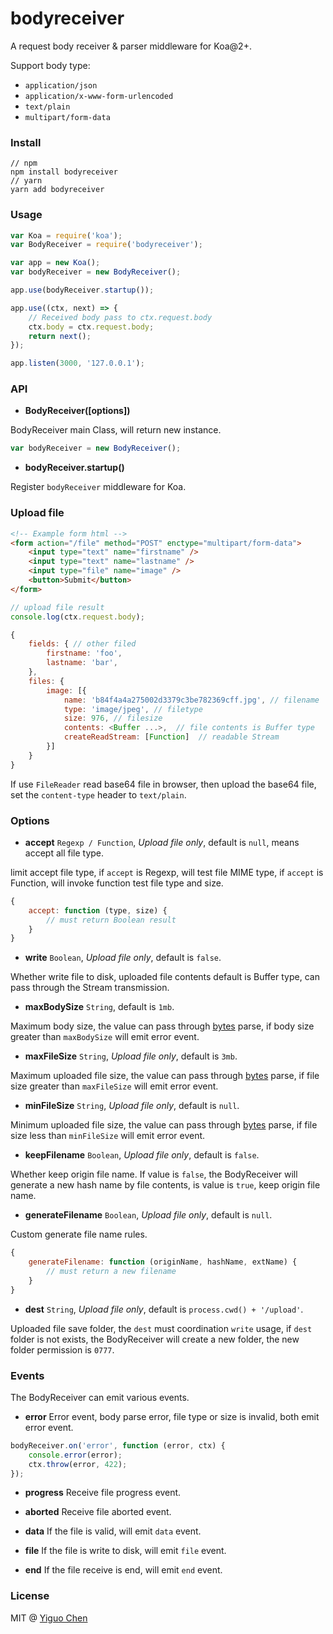 # bodyreceiver

A request body receiver & parser middleware for Koa@2+.

Support body type:

* `application/json`
* `application/x-www-form-urlencoded`
* `text/plain`
* `multipart/form-data`

### Install

```
// npm
npm install bodyreceiver
// yarn
yarn add bodyreceiver
```

### Usage

```javascript
var Koa = require('koa');
var BodyReceiver = require('bodyreceiver');

var app = new Koa();
var bodyReceiver = new BodyReceiver();

app.use(bodyReceiver.startup());

app.use((ctx, next) => {
	// Received body pass to ctx.request.body
	ctx.body = ctx.request.body;
	return next();
});

app.listen(3000, '127.0.0.1');
```

### API

* **BodyReceiver([options])**

BodyReceiver main Class, will return new instance.

```javascript
var bodyReceiver = new BodyReceiver();
```

* **bodyReceiver.startup()**

Register `bodyReceiver` middleware for Koa.


### Upload file

```html
<!-- Example form html -->
<form action="/file" method="POST" enctype="multipart/form-data">
    <input type="text" name="firstname" />
    <input type="text" name="lastname" />
    <input type="file" name="image" />
    <button>Submit</button>
</form>
```

```javascript
// upload file result
console.log(ctx.request.body);

{
    fields: { // other filed
        firstname: 'foo',
        lastname: 'bar',
    },
    files: {
        image: [{
            name: 'b84f4a4a275002d3379c3be782369cff.jpg', // filename
            type: 'image/jpeg', // filetype
            size: 976, // filesize
            contents: <Buffer ...>,  // file contents is Buffer type
            createReadStream: [Function]  // readable Stream
        }]
    }
}
```

If use `FileReader` read base64 file in browser, then upload the base64 file, set the `content-type` header to `text/plain`.

### Options

* **accept** `Regexp / Function`, *Upload file only*, default is `null`, means accept all file type.

limit accept file type, if `accept` is Regexp, will test file MIME type, if `accept` is Function, will invoke function test file type and size.

```javascript
{
    accept: function (type, size) {
        // must return Boolean result
    }
}
```

* **write** `Boolean`, *Upload file only*, default is `false`.

Whether write file to disk, uploaded file contents default is Buffer type, can pass through the Stream transmission.

* **maxBodySize** `String`, default is `1mb`.

Maximum body size, the value can pass through [bytes](https://github.com/visionmedia/bytes.js) parse, if body size greater than `maxBodySize` will emit error event.

* **maxFileSize** `String`, *Upload file only*, default is `3mb`.

Maximum uploaded file size, the value can pass through [bytes](https://github.com/visionmedia/bytes.js) parse, if file size greater than `maxFileSize` will emit error event.

* **minFileSize** `String`, *Upload file only*, default is `null`.

Minimum uploaded file size, the value can pass through [bytes](https://github.com/visionmedia/bytes.js) parse, if file size less than `minFileSize` will emit error event.

* **keepFilename** `Boolean`, *Upload file only*, default is `false`.

Whether keep origin file name. If value is `false`, the BodyReceiver will generate a new hash name by file contents, is value is `true`, keep origin file name.

* **generateFilename** `Boolean`, *Upload file only*, default is `null`.

Custom generate file name rules.

```javascript
{
    generateFilename: function (originName, hashName, extName) {
        // must return a new filename
    }
}
```

* **dest** `String`, *Upload file only*, default is `process.cwd() + '/upload'`.

Uploaded file save folder, the `dest` must coordination `write` usage, if `dest`  folder is not exists, the BodyReceiver will create a new folder, the new folder permission is `0777`.

### Events

The BodyReceiver can emit various events.

* **error** Error event, body parse error, file type or size is invalid, both emit error event.

```javascript
bodyReceiver.on('error', function (error, ctx) {
    console.error(error);
    ctx.throw(error, 422);
});
```

* **progress** Receive file progress event.

* **aborted** Receive file aborted event.

* **data** If the file is valid, will emit `data` event.

* **file** If the file is write to disk, will emit `file` event.

* **end** If the file receive is end, will emit `end` event.


### License

MIT @ [Yiguo Chen](https://github.com/chenmnkken)
